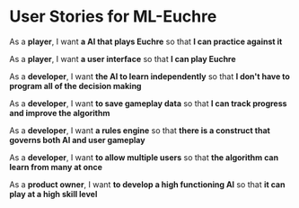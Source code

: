 # User Stories for ML-Euchre

As a **player**, I want **a AI that plays Euchre** so that **I can practice against it**

As a **player**, I want **a user interface** so that **I can play Euchre**

As a **developer**, I want **the AI to learn independently** so that **I don't have to program all of the decision making**

As a **developer**, I want **to save gameplay data** so that **I can track progress and improve the algorithm**

As a **developer**, I want **a rules engine** so that **there is a construct that governs both AI and user gameplay**

As a **developer**, I want **to allow multiple users** so that **the algorithm can learn from many at once**

As a **product owner**, I want **to develop a high functioning AI** so that **it can play at a high skill level**
